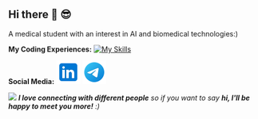 ## Hi there 👋 😎

A medical student with an interest in AI and biomedical technologies:)


**My Coding Experiences:**
[![My Skills](https://skillicons.dev/icons?i=py,pytorch,r,sklearn,fastapi,ubuntu,linux,windows,git,github,mysql,vscode,vim,md, )](https://skillicons.dev)


**Social Media:**
[![LinkedIn](icons/linkedin.png)](https://www.linkedin.com/in/mohammad-reza-ghaffarzadeh-4277371a4/)
[![Instagram](icons/telegram.png)](https://t.me/MOREZA00)


<img src="https://media.giphy.com/media/LnQjpWaON8nhr21vNW/giphy.gif" width="60"> <em><b>I love connecting with different people</b> so if you want to say <b>hi, I'll be happy to meet you more!</b> :)</em>




